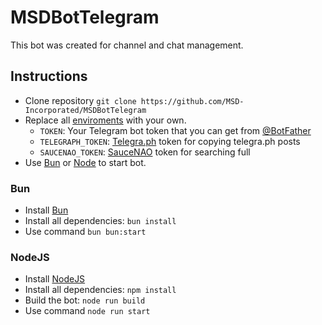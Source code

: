 # MSDBotTelegram

This bot was created for channel and chat management.

## Instructions

-   Clone repository `git clone https://github.com/MSD-Incorporated/MSDBotTelegram`
-   Replace all [enviroments](./src/typings/env.d.ts) with your own.
    -   `TOKEN`: Your Telegram bot token that you can get from [@BotFather](https://t.me/BotFather)
    -   `TELEGRAPH_TOKEN`: [Telegra.ph](https://telegra.ph) token for copying telegra.ph posts
    -   `SAUCENAO_TOKEN`: [SauceNAO](https://saucenao.com) token for searching full
-   Use [Bun](#bun) or [Node](#nodejs) to start bot.

### Bun

-   Install [Bun](https://bun.sh/)
-   Install all dependencies: `bun install`
-   Use command `bun bun:start`

### NodeJS

-   Install [NodeJS](https://nodejs.org)
-   Install all dependencies: `npm install`
-   Build the bot: `node run build`
-   Use command `node run start`
